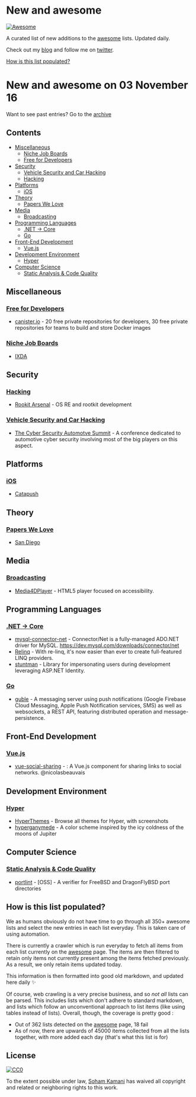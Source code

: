 # New and awesome

[![Awesome](https://cdn.rawgit.com/sindresorhus/awesome/d7305f38d29fed78fa85652e3a63e154dd8e8829/media/badge.svg)](https://github.com/sindresorhus/awesome)

A curated list of new additions to the [awesome](http://awesome.re) lists. Updated daily.

Check out my [blog](http://sohamkamani.com/blog/) and follow me on [twitter](http://twitter.com/sohamkamani).

[How is this list populated?](#how-is-this-list-populated)


# New and awesome on 03 November 16

Want to see past entries? Go to the [archive](/archive)

## Contents

- [Miscellaneous](#miscellaneous)
  - [Niche Job Boards](#niche-job-boards)
  - [Free for Developers](#free-for-developers)
- [Security](#security)
  - [Vehicle Security and Car Hacking](#vehicle-security-and-car-hacking)
  - [Hacking](#hacking)
- [Platforms](#platforms)
  - [iOS](#i-os)
- [Theory](#theory)
  - [Papers We Love](#papers-we-love)
- [Media](#media)
  - [Broadcasting](#broadcasting)
- [Programming Languages](#programming-languages)
  - [.NET → Core](#net--core)
  - [Go](#go)
- [Front-End Development](#front-end-development)
  - [Vue.js](#vuejs)
- [Development Environment](#development-environment)
  - [Hyper](#hyper)
- [Computer Science](#computer-science)
  - [Static Analysis & Code Quality](#static-analysis-code-quality)

## Miscellaneous

### [Free for Developers](https://github.com/ripienaar/free-for-dev)

- [canister.io](https://canister.io/) - 20 free private repositories for developers, 30 free private repositories for teams to build and store Docker images


### [Niche Job Boards](https://github.com/wfhio/awesome-job-boards)

- [IXDA](http://ixda.org/jobs/)

## Security

### [Hacking](https://github.com/carpedm20/awesome-hacking)

- [Rookit Arsenal](https://amzn.com/144962636X) - OS RE and rootkit development


### [Vehicle Security and Car Hacking](https://github.com/jaredmichaelsmith/awesome-vehicle-security)

- [The Cyber Security Automotve Summit](http://www.automotivecybersecurity.com/) - A conference dedicated to automotive cyber security involving most of the big players on this aspect.

## Platforms

### [iOS](https://github.com/vsouza/awesome-ios)

- [Catapush](http://www.catapush.com/)

## Theory

### [Papers We Love](https://github.com/papers-we-love/papers-we-love)

- [San Diego](http://www.meetup.com/Papers-We-Love-San-Diego/)

## Media

### [Broadcasting](https://github.com/ebu/awesome-broadcasting)

- [Media4DPlayer](https://github.com/ebu/media4Dplayer) - HTML5 player focused on accessibility.

## Programming Languages

### [.NET → Core](https://github.com/thangchung/awesome-dotnet-core)

- [mysql-connector-net](https://github.com/mysql/mysql-connector-net/tree/7.0) - Connector/Net is a fully-managed ADO.NET driver for MySQL. https://dev.mysql.com/downloads/connector/net
- [Relinq](https://github.com/re-motion/Relinq) - With re-linq, it's now easier than ever to create full-featured LINQ providers.
- [stuntman](https://github.com/ritterim/stuntman) - Library for impersonating users during development leveraging ASP.NET Identity.


### [Go](https://github.com/avelino/awesome-go)

- [guble](https://github.com/smancke/guble) - A messaging server using push notifications (Google Firebase Cloud Messaging, Apple Push Notification services, SMS) as well as websockets, a REST API, featuring distributed operation and message-persistence.

## Front-End Development

### [Vue.js](https://github.com/vuejs/awesome-vue)

- [vue-social-sharing](https://github.com/nicolasbeauvais/vue-social-sharing) -   : A Vue.js component for sharing links to social networks. @nicolasbeauvais

## Development Environment

### [Hyper](https://github.com/bnb/awesome-hyper)

- [HyperThemes](https://hyperthemes.matthi.coffee) - Browse all themes for Hyper, with screenshots
- [hyperganymede](https://www.npmjs.com/package/hyperganymede) - A color scheme inspired by the icy coldness of the moons of Jupiter

## Computer Science

### [Static Analysis & Code Quality](https://github.com/mre/awesome-static-analysis)

- [portlint](https://www.freebsd.org/cgi/man.cgi?query=portlint&sektion=1&manpath=FreeBSD+8.1-RELEASE+and+Ports) -  [OSS] - A verifier for FreeBSD and DragonFlyBSD port directories


## How is this list populated?

We as humans obviously do not have time to go through all 350+ awesome lists and select the new entries in each list everyday. This is taken care of using automation.

There is currently a crawler which is run everyday to fetch all items from each list currently on the [awesome](http://awesome.re) page. The items are then filtered to retain only items not currently present among the items fetched previously. As a result, we only retain items updated today.

This information is then formatted into good old markdown, and updated here daily ✨

Of course, web crawling is a very precise business, and so _not all_ lists can be parsed. This includes lists which don't adhere to standard markdown, and lists which follow an unconventional approach to list items (like using tables instead of lists). Overall, though, the coverage is pretty good :

- Out of 362 lists detected on the [awesome](http://awesome.re) page, 18 fail
- As of now, there are upwards of 45000 items collected from all the lists together, with more added each day (that's what this list is for)


## License

[![CC0](http://mirrors.creativecommons.org/presskit/buttons/88x31/svg/cc-zero.svg)](https://creativecommons.org/publicdomain/zero/1.0/)

To the extent possible under law, [Soham Kamani](http://sohamkamani.com) has waived all copyright and related or neighboring rights to this work.
